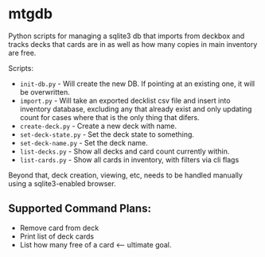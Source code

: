 mtgdb
=====

Python scripts for managing a sqlite3 db that imports from deckbox and tracks
decks that cards are in as well as how many copies in main inventory are free.

Scripts:
* `init-db.py` - Will create the new DB. If pointing at an existing one, it
will be overwritten.
* `import.py` - Will take an exported decklist csv file and insert into
inventory database, excluding any that already exist and only updating count
for cases where that is the only thing that difers.
* `create-deck.py` - Create a new deck with name.
* `set-deck-state.py` - Set the deck state to something.
* `set-deck-name.py` - Set the deck name.
* `list-decks.py` - Show all decks and card count currently within.
* `list-cards.py` - Show all cards in inventory, with filters via cli flags

Beyond that, deck creation, viewing, etc, needs to be handled manually using a
sqlite3-enabled browser.

Supported Command Plans:
------------------------

* Remove card from deck
* Print list of deck cards
* List how many free of a card <-- ultimate goal.
